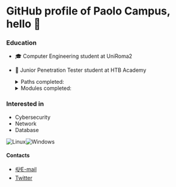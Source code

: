 # GitHub profile of Paolo Campus, hello 👋

<!--
**PaoloCMP/PaoloCMP** is a ✨ _special_ ✨ repository because its `README.md` (this file) appears on your GitHub profile.-->

### Education
- :mortar_board: Computer Engineering student at UniRoma2
- :green_book: Junior Penetration Tester student at HTB Academy

    <details>
     <summary>Paths completed:</summary>
        <ul type="square">
            <li> <a href="https://academy.hackthebox.eu/achievement/253768/path/9" target="_blank" rel="noopener noreferrer">Basic Toolset</a></li>
             <li> <a href="https://academy.hackthebox.com/achievement/253768/path/13" target="_blank" rel="noopener noreferrer">Cracking into HTB</a></li>

      
    </details>
    
    <details>
     <summary>Modules completed:</summary>

   - <a href="https://academy.hackthebox.eu/achievement/253768/15" target="_blank" rel="noopener noreferrer">Introduction to Academy</a>
   - <a href="https://academy.hackthebox.eu/achievement/253768/87" target="_blank" rel="noopener noreferrer">Setting up</a>
    - <a href="https://academy.hackthebox.eu/achievement/253768/77" target="_blank" rel="noopener noreferrer">Getting Started</a>
  - <a href="https://academy.hackthebox.eu/achievement/253768/75" target="_blank" rel="noopener noreferrer">Introduction to Web Applications</a>
   - <a href="https://academy.hackthebox.eu/achievement/253768/35" target="_blank" rel="noopener noreferrer">Web Requests</a>
    - <a href="https://academy.hackthebox.eu/achievement/253768/81" target="_blank" rel="noopener noreferrer">Intro to Network Traffic Analysis</a>
    - <a href="https://academy.hackthebox.eu/achievement/253768/33" target="_blank" rel="noopener noreferrer">SQL Injection Fundamentals</a>
    - <a href="https://academy.hackthebox.eu/achievement/253768/49" target="_blank" rel="noopener noreferrer">Windows Fundamentals</a>
    - <a href="https://academy.hackthebox.eu/achievement/253768/18" target="_blank" rel="noopener noreferrer">Linux Fundamentals</a>
    - <a href="https://academy.hackthebox.eu/achievement/253768/54" target="_blank" rel="noopener noreferrer">Attacking Web Application with FFUF</a>
    - <a href="https://academy.hackthebox.eu/achievement/253768/23" target="_blank" rel="noopener noreferrer">File Inclusion / Directory Traversal</a>
    - <a href="https://academy.hackthebox.eu/achievement/253768/24" target="_blank" rel="noopener noreferrer">File Transfers</a>
    - <a href="https://academy.hackthebox.eu/achievement/253768/19" target="_blank" rel="noopener noreferrer"> Network Enumeration with NMAP</a>
    - <a href="https://academy.hackthebox.eu/achievement/253768/58"  target="_blank" rel="noopener noreferrer">SQLMap Essentials</a>
    - <a href="https://academy.hackthebox.eu/achievement/253768/109" target="_blank" rel="noopener noreferrer">Command Injections</a>
    - <a href="https://academy.hackthebox.eu/achievement/253768/57"  target="_blank" rel="noopener noreferrer">Login Brute Forcing</a>
    - <a href="https://academy.hackthebox.eu/achievement/253768/20" target="_blank" rel="noopener noreferrer">Cracking passwords with HASHCAT</a>
    - <a href="https://academy.hackthebox.eu/achievement/253768/17" target="_blank" rel="noopener noreferrer">Hacking WordPress</a>
    - <a href="https://academy.hackthebox.eu/achievement/253768/110" target="_blank" rel="noopener noreferrer">Using Web Proxies</a>
    - <a href="https://academy.hackthebox.eu/achievement/253768/103" target="_blank" rel="noopener noreferrer">XSS cross site scripting</a>
    - <a href="https://academy.hackthebox.com/achievement/253768/41" target="_blank" rel="noopener noreferrer">JavaScript DeObfuscation</a>
    - <a href="https://academy.hackthebox.com/achievement/253768/21"  target="_blank" rel="noopener noreferrer">Introduction to Bash Scripting</a>
    - <a href="https://academy.hackthebox.com/achievement/253768/134" target="_blank" rel="noopener noreferrer">Web Attacks</a>
    - <a href="https://academy.hackthebox.com/achievement/253768/113" target="_blank" rel="noopener noreferrer">Attacking Commons Applications</a>
    - <a href="https://academy.hackthebox.com/achievement/253768/115" target="_blank" rel="noopener noreferrer">Shells & Payloads</a>
    - <a href="https://academy.hackthebox.com/achievement/253768/112" target="_blank" rel="noopener noreferrer">Footprinting</a>
    - <a href="https://academy.hackthebox.com/achievement/253768/74" target="_blank" rel="noopener noreferrer">Introduction to Active Directory</a>
    - <a href="https://academy.hackthebox.com/achievement/253768/147" target="_blank" rel="noopener noreferrer">Password Attacks</a>
    - <a href="https://academy.hackthebox.com/achievement/253768/108" target="_blank" rel="noopener noreferrer">Vulnerability Assessment</a>
    - <a href="https://academy.hackthebox.com/achievement/253768/39" target="_blank" rel="noopener noreferrer">Metasploit Framework</a>
    - <a href="https://academy.hackthebox.com/achievement/253768/90"  target="_blank" rel="noopener noreferrer">Penetration Testing Process</a>
    - <a href="https://academy.hackthebox.com/achievement/253768/144" target="_blank" rel="noopener noreferrer">Information Gathering - Web Edition</a>
    </details>

### Interested in
- Cybersecurity
- Network
- Database
 

![Linux](https://img.shields.io/badge/Linux-FCC624?style=for-the-badge&logo=linux&logoColor=black)![Windows](https://img.shields.io/badge/Windows-0078D6?style=for-the-badge&logo=windows&logoColor=white)  
    
    
    
#### Contacts
- <a href="mailto:paolo.campus@students.uniroma2.eu">📪E-mail</a>
- <a href="https://twitter.com/pavel_cmp">Twitter</a>









